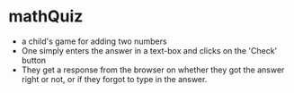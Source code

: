 # mathQuiz
- a child's game for adding two numbers
- One simply enters the answer in a text-box and clicks on the 'Check' button
- They get a response from the browser on whether they got the answer right or not, or if they forgot to type in the answer.
